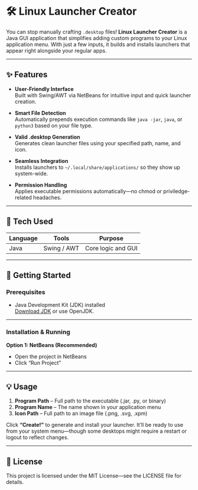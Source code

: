 # 🛠️ Linux Launcher Creator

You can stop manually crafting `.desktop` files! **Linux Launcher Creator** is a Java GUI application that simplifies adding custom programs to your Linux application menu. With just a few inputs, it builds and installs launchers that appear right alongside your regular apps.

---

## ✨ Features

- **User-Friendly Interface**  
  Built with Swing/AWT via NetBeans for intuitive input and quick launcher creation.

- **Smart File Detection**  
  Automatically prepends execution commands like `java -jar`, `java`, or `python3` based on your file type.

- **Valid .desktop Generation**  
  Generates clean launcher files using your specified path, name, and icon.

- **Seamless Integration**  
  Installs launchers to `~/.local/share/applications/` so they show up system-wide.

- **Permission Handling**  
  Applies executable permissions automatically—no chmod or priviledge-related headaches.

---

## 🧱 Tech Used

| Language | Tools          | Purpose                          |
|----------|----------------|----------------------------------|
| Java     | Swing / AWT    | Core logic and GUI               |

---

## 🏁 Getting Started

### Prerequisites

- Java Development Kit (JDK) installed  
  [Download JDK](https://www.oracle.com/java/technologies/javase-downloads.html) or use OpenJDK.

---

### Installation & Running

**Option 1: NetBeans (Recommended)**  
- Open the project in NetBeans  
- Click “Run Project”

---

## 💡 Usage

1. **Program Path** – Full path to the executable (.jar, .py, or binary)  
2. **Program Name** – The name shown in your application menu  
3. **Icon Path** – Full path to an image file (.png, .svg, .xpm)  

Click **“Create!”** to generate and install your launcher. It’ll be ready to use from your system menu—though some desktops might require a restart or logout to reflect changes.

---

## 📄 License

This project is licensed under the MIT License—see the LICENSE file for details.

